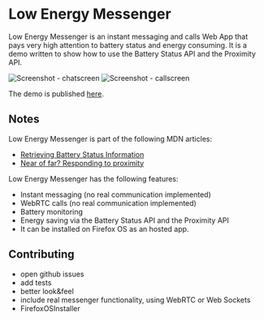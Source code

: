 # Low Energy Messenger

Low Energy Messenger is an instant messaging and calls Web App that pays very high attention to battery status and energy consuming. It is a demo written to show how to use the Battery Status API and the Proximity API.

![Screenshot - chatscreen](https://raw.githubusercontent.com/franciov/low-energy-messenger/master/img/screenshots/chatscreen.png)
![Screenshot - callscreen](https://raw.githubusercontent.com/franciov/low-energy-messenger/master/img/screenshots/callscreen-proximity-notnear.png)

The demo is published [here](http://franciov.github.io/low-energy-messenger/).

## Notes

Low Energy Messenger is part of the following MDN articles: 
- [Retrieving Battery Status Information](https://developer.mozilla.org/en-US/Apps/Developing/gather_and_modify_data/retrieving_battery_status_information)
- [Near of far? Responding to proximity](https://developer.mozilla.org/en-US/Apps/Build/gather_and_modify_data/Near_or_far_responding_to_proximity)

Low Energy Messenger has the following features:

- Instant messaging (no real communication implemented)
- WebRTC calls (no real communication implemented)
- Battery monitoring
- Energy saving via the Battery Status API and the Proximity API
- It can be installed on Firefox OS as an hosted app.

## Contributing

- open github issues
- add tests
- better look&feel
- include real messenger functionality, using WebRTC or Web Sockets
- FirefoxOSInstaller

